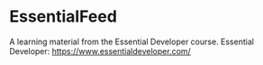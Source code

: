# EssentialFeed
A learning material from the Essential Developer course.
Essential Developer: https://www.essentialdeveloper.com/
